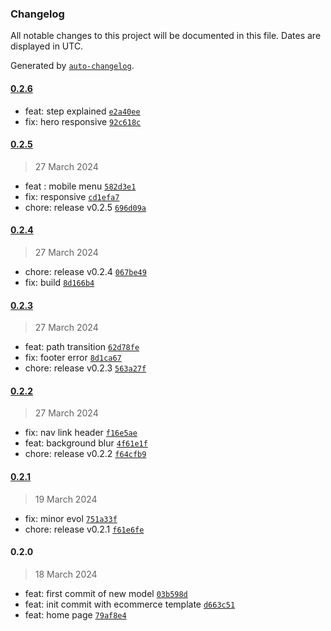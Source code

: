 ### Changelog

All notable changes to this project will be documented in this file. Dates are displayed in UTC.

Generated by [`auto-changelog`](https://github.com/CookPete/auto-changelog).

#### [0.2.6](https://github.com/CleanSatMining/cleansatmining-website/compare/0.2.5...0.2.6)

- feat: step explained [`e2a40ee`](https://github.com/CleanSatMining/cleansatmining-website/commit/e2a40eef54253133c670a982ae77f0e93a427327)
- fix: hero responsive [`92c618c`](https://github.com/CleanSatMining/cleansatmining-website/commit/92c618cf22787b42eefbbfce60f403e43e5a2d98)

#### [0.2.5](https://github.com/CleanSatMining/cleansatmining-website/compare/0.2.4...0.2.5)

> 27 March 2024

- feat : mobile menu [`582d3e1`](https://github.com/CleanSatMining/cleansatmining-website/commit/582d3e12c0a27a6be142e689b28b227cfa99a379)
- fix: responsive [`cd1efa7`](https://github.com/CleanSatMining/cleansatmining-website/commit/cd1efa7663e1621e8cfab6ba7417b112153e8ed2)
- chore: release v0.2.5 [`696d09a`](https://github.com/CleanSatMining/cleansatmining-website/commit/696d09a276f5de0fa0b4657598e48114c13168c7)

#### [0.2.4](https://github.com/CleanSatMining/cleansatmining-website/compare/0.2.3...0.2.4)

> 27 March 2024

- chore: release v0.2.4 [`067be49`](https://github.com/CleanSatMining/cleansatmining-website/commit/067be49699025d357963c5c638ab26684da5ca92)
- fix: build [`8d166b4`](https://github.com/CleanSatMining/cleansatmining-website/commit/8d166b4a744214e3b16f733df0d552efd4bba01a)

#### [0.2.3](https://github.com/CleanSatMining/cleansatmining-website/compare/0.2.2...0.2.3)

> 27 March 2024

- feat: path transition [`62d78fe`](https://github.com/CleanSatMining/cleansatmining-website/commit/62d78fe7c0cdb241d46e0f1e99df1bff1ca9f8fa)
- fix: footer error [`8d1ca67`](https://github.com/CleanSatMining/cleansatmining-website/commit/8d1ca6776639e14f88894b930bee6e840e4774e6)
- chore: release v0.2.3 [`563a27f`](https://github.com/CleanSatMining/cleansatmining-website/commit/563a27fe523d1e7f54aa0f3c34dec3bac82f4039)

#### [0.2.2](https://github.com/CleanSatMining/cleansatmining-website/compare/0.2.1...0.2.2)

> 27 March 2024

- fix: nav link header [`f16e5ae`](https://github.com/CleanSatMining/cleansatmining-website/commit/f16e5ae3fd1bae5b7610e653e27ea5f88f04d303)
- feat: background blur [`4f61e1f`](https://github.com/CleanSatMining/cleansatmining-website/commit/4f61e1f7b6e4f23e32ca6a0dee4623a3561a377d)
- chore: release v0.2.2 [`f64cfb9`](https://github.com/CleanSatMining/cleansatmining-website/commit/f64cfb939eaa3157fcf30c22a33b6767e41e5f32)

#### [0.2.1](https://github.com/CleanSatMining/cleansatmining-website/compare/0.2.0...0.2.1)

> 19 March 2024

- fix: minor evol [`751a33f`](https://github.com/CleanSatMining/cleansatmining-website/commit/751a33f801de65aad321ab306af9a2ae671f01db)
- chore: release v0.2.1 [`f61e6fe`](https://github.com/CleanSatMining/cleansatmining-website/commit/f61e6fe51e3758a2514b7a2b4a998552e5bacbbd)

#### 0.2.0

> 18 March 2024

- feat: first commit of new model [`03b598d`](https://github.com/CleanSatMining/cleansatmining-website/commit/03b598d9f6a29dca8575a2f3e9b95d610cb409db)
- feat: init commit with ecommerce template [`d663c51`](https://github.com/CleanSatMining/cleansatmining-website/commit/d663c51e974f82bce237e97097a3898974126f22)
- feat: home page [`79af8e4`](https://github.com/CleanSatMining/cleansatmining-website/commit/79af8e4ef1b072c110ea128b1301fdd52bca0c71)
